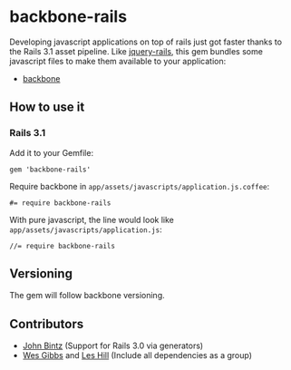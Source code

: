 # backbone-rails

Developing javascript applications on top of rails just got faster thanks to the Rails 3.1 asset pipeline.
Like [jquery-rails](https://github.com/indirect/jquery-rails/), this gem bundles some javascript files to make them available to your application:

* [backbone](http://documentcloud.github.com/backbone)

## How to use it

### Rails 3.1

Add it to your Gemfile:

    gem 'backbone-rails'

Require backbone in `app/assets/javascripts/application.js.coffee`:

    #= require backbone-rails

With pure javascript, the line would look like `app/assets/javascripts/application.js`:

    //= require backbone-rails

## Versioning

The gem will follow backbone versioning.

## Contributors

* [John Bintz](https://github.com/johnbintz) (Support for Rails 3.0 via generators)
* [Wes Gibbs](https://github.com/wgibbs) and [Les Hill](https://github.com/leshill) (Include all dependencies as a group)
